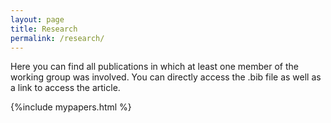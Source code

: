 ```yaml
---
layout: page
title: Research
permalink: /research/
---
```


Here you can find all publications in which at least one member of the working group was involved. You can directly access the .bib file as well as a link to access the article.

{%include mypapers.html %}

 
